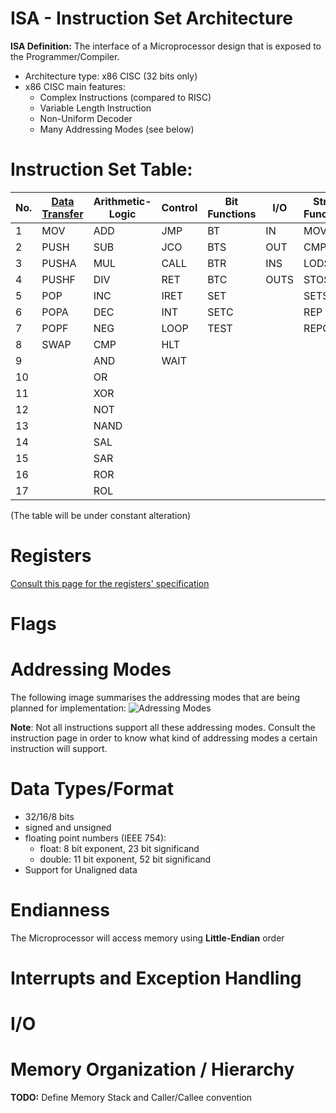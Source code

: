 # ISA - Instruction Set Architecture
**ISA Definition:** The interface of a Microprocessor design that is exposed to the Programmer/Compiler.

- Architecture type: x86 CISC (32 bits only)
- x86 CISC main features:
  - Complex Instructions (compared to RISC)
  - Variable Length Instruction
  - Non-Uniform Decoder
  - Many Addressing Modes (see below)

# **Instruction Set Table:**
|No.| [Data Transfer](https://github.com/Opentrino/Opentrino-Design/blob/master/CitrinoDesign/ISA/Instructions/DataTransfer.md) | Arithmetic-Logic | Control | Bit Functions | I/O | String Functions | Flag Control | Misc | Special (x86)
|---|----------------|------------------|---------|---------------|-----|------------------|--------------|------|---------------|
|1|MOV|ADD|JMP|BT|IN|MOVS|STF|NOP|LGDT
|2|PUSH|SUB|JCO|BTS|OUT|CMPS|CLF|LEA|LIDT
|3|PUSHA|MUL|CALL|BTR|INS|LODS|LAHF|CPUID
|4|PUSHF|DIV|RET|BTC|OUTS|STOS|SAHF
|5|POP|INC|IRET|SET||SETS|STI
|6|POPA|DEC|INT|SETC||REP|CLI
|7|POPF|NEG|LOOP|TEST||REPC
|8|SWAP|CMP|HLT
|9||AND|WAIT
|10||OR
|11||XOR
|12||NOT
|13||NAND
|14||SAL
|15||SAR
|16||ROR
|17||ROL

(The table will be under constant alteration)

# **Registers**
[Consult this page for the registers' specification](https://github.com/Opentrino/Opentrino-Design/blob/master/CitrinoDesign/ISA/Registers.md)

# **Flags**

# **Addressing Modes**
The following image summarises the addressing modes that are being planned for implementation:
![Adressing Modes](http://image.prntscr.com/image/ccdc585d7a3c48ac91e404b63940029b.png)  

**Note**: Not all instructions support all these addressing modes. Consult the instruction page in order to know what kind of addressing modes a certain instruction will support. 

# **Data Types/Format**
  - 32/16/8 bits
  - signed and unsigned
  - floating point numbers (IEEE 754):
    - float: 8 bit exponent, 23 bit significand
    - double: 11 bit exponent, 52 bit significand
  - Support for Unaligned data
  
# **Endianness**
  The Microprocessor will access memory using **Little-Endian** order

# **Interrupts and Exception Handling**

# **I/O**

# **Memory Organization / Hierarchy**
**TODO:** Define Memory Stack and Caller/Callee convention
